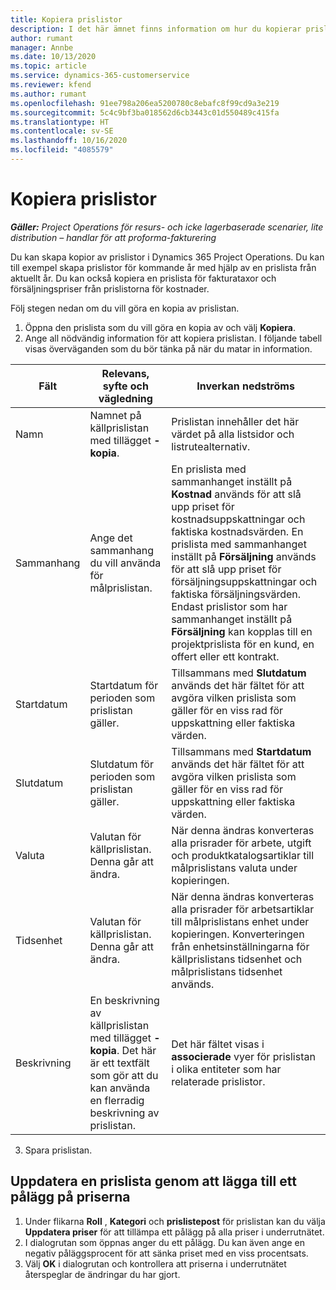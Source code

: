 ```yaml
---
title: Kopiera prislistor
description: I det här ämnet finns information om hur du kopierar prislistor i Project Operations.
author: rumant
manager: Annbe
ms.date: 10/13/2020
ms.topic: article
ms.service: dynamics-365-customerservice
ms.reviewer: kfend
ms.author: rumant
ms.openlocfilehash: 91ee798a206ea5200780c8ebafc8f99cd9a3e219
ms.sourcegitcommit: 5c4c9bf3ba018562d6cb3443c01d550489c415fa
ms.translationtype: HT
ms.contentlocale: sv-SE
ms.lasthandoff: 10/16/2020
ms.locfileid: "4085579"
---
```

# <a name="copy-price-lists"></a>Kopiera prislistor

_**Gäller:** Project Operations för resurs- och icke lagerbaserade scenarier, lite distribution – handlar för att proforma-fakturering_

Du kan skapa kopior av prislistor i Dynamics 365 Project Operations. Du kan till exempel skapa prislistor för kommande år med hjälp av en prislista från aktuellt år.  Du kan också kopiera en prislista för fakturataxor och försäljningspriser från prislistorna för kostnader. 

Följ stegen nedan om du vill göra en kopia av prislistan.

1. Öppna den prislista som du vill göra en kopia av och välj **Kopiera**.
2. Ange all nödvändig information för att kopiera prislistan. I följande tabell visas överväganden som du bör tänka på när du matar in information.

| Fält | Relevans, syfte och vägledning | Inverkan nedströms |
| --- | --- | --- |
| Namn | Namnet på källprislistan med tillägget **-kopia**. | Prislistan innehåller det här värdet på alla listsidor och listrutealternativ. |
| Sammanhang | Ange det sammanhang du vill använda för målprislistan. | En prislista med sammanhanget inställt på **Kostnad** används för att slå upp priset för kostnadsuppskattningar och faktiska kostnadsvärden. En prislista med sammanhanget inställt på **Försäljning** används för att slå upp priset för försäljningsuppskattningar och faktiska försäljningsvärden. Endast prislistor som har sammanhanget inställt på **Försäljning** kan kopplas till en projektprislista för en kund, en offert eller ett kontrakt. |
| Startdatum | Startdatum för perioden som prislistan gäller. | Tillsammans med **Slutdatum** används det här fältet för att avgöra vilken prislista som gäller för en viss rad för uppskattning eller faktiska värden. |
| Slutdatum | Slutdatum för perioden som prislistan gäller. | Tillsammans med **Startdatum** används det här fältet för att avgöra vilken prislista som gäller för en viss rad för uppskattning eller faktiska värden. |
| Valuta | Valutan för källprislistan. Denna går att ändra. | När denna ändras konverteras alla prisrader för arbete, utgift och produktkatalogsartiklar till målprislistans valuta under kopieringen. |
| Tidsenhet | Valutan för källprislistan. Denna går att ändra. | När denna ändras konverteras alla prisrader för arbetsartiklar till målprislistans enhet under kopieringen. Konverteringen från enhetsinställningarna för källprislistans tidsenhet och målprislistans tidsenhet används. |
| Beskrivning | En beskrivning av källprislistan med tillägget **-kopia**. Det här är ett textfält som gör att du kan använda en flerradig beskrivning av prislistan. | Det här fältet visas i **associerade** vyer för prislistan i olika entiteter som har relaterade prislistor. |

3. Spara prislistan. 

## <a name="update-a-price-list-by-applying-a-mark-up-to-all-the-prices"></a>Uppdatera en prislista genom att lägga till ett pålägg på priserna

1. Under flikarna **Roll** , **Kategori** och **prislistepost** för prislistan kan du välja **Uppdatera priser** för att tillämpa ett pålägg på alla priser i underrutnätet. 
2. I dialogrutan som öppnas anger du ett pålägg. Du kan även ange en negativ påläggsprocent för att sänka priset med en viss procentsats. 
3. Välj **OK** i dialogrutan och kontrollera att priserna i underrutnätet återspeglar de ändringar du har gjort.
